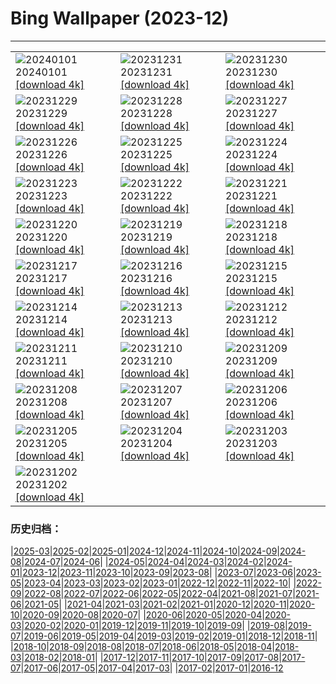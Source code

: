 # Bing Wallpaper (2023-12)
**************

<table><tr><td><img src="https://www.bing.com/th?id=OHR.SleepingFox_FR-FR9573665261_1920x1080.jpg" alt="20240101"> 20240101 <a href="https://www.bing.com/th?id=OHR.SleepingFox_FR-FR9573665261_UHD.jpg">[download 4k]</a></td><td><img src="https://www.bing.com/th?id=OHR.ThailandNewYears_FR-FR9400381287_1920x1080.jpg" alt="20231231"> 20231231 <a href="https://www.bing.com/th?id=OHR.ThailandNewYears_FR-FR9400381287_UHD.jpg">[download 4k]</a></td><td><img src="https://www.bing.com/th?id=OHR.TadamiWinter_FR-FR9156285439_1920x1080.jpg" alt="20231230"> 20231230 <a href="https://www.bing.com/th?id=OHR.TadamiWinter_FR-FR9156285439_UHD.jpg">[download 4k]</a></td></tr><tr><td><img src="https://www.bing.com/th?id=OHR.BlueAmsterdam_FR-FR8523535030_1920x1080.jpg" alt="20231229"> 20231229 <a href="https://www.bing.com/th?id=OHR.BlueAmsterdam_FR-FR8523535030_UHD.jpg">[download 4k]</a></td><td><img src="https://www.bing.com/th?id=OHR.GreenlandHumpback_FR-FR5304393284_1920x1080.jpg" alt="20231228"> 20231228 <a href="https://www.bing.com/th?id=OHR.GreenlandHumpback_FR-FR5304393284_UHD.jpg">[download 4k]</a></td><td><img src="https://www.bing.com/th?id=OHR.KirkjufellAurora_FR-FR5063164774_1920x1080.jpg" alt="20231227"> 20231227 <a href="https://www.bing.com/th?id=OHR.KirkjufellAurora_FR-FR5063164774_UHD.jpg">[download 4k]</a></td></tr><tr><td><img src="https://www.bing.com/th?id=OHR.BoxingDaySunrise_FR-FR4883075706_1920x1080.jpg" alt="20231226"> 20231226 <a href="https://www.bing.com/th?id=OHR.BoxingDaySunrise_FR-FR4883075706_UHD.jpg">[download 4k]</a></td><td><img src="https://www.bing.com/th?id=OHR.CaribouChristmas_FR-FR4671431389_1920x1080.jpg" alt="20231225"> 20231225 <a href="https://www.bing.com/th?id=OHR.CaribouChristmas_FR-FR4671431389_UHD.jpg">[download 4k]</a></td><td><img src="https://www.bing.com/th?id=OHR.EstoniaXmasEve_FR-FR4500138277_1920x1080.jpg" alt="20231224"> 20231224 <a href="https://www.bing.com/th?id=OHR.EstoniaXmasEve_FR-FR4500138277_UHD.jpg">[download 4k]</a></td></tr><tr><td><img src="https://www.bing.com/th?id=OHR.FestivusPenguins_FR-FR4244677283_1920x1080.jpg" alt="20231223"> 20231223 <a href="https://www.bing.com/th?id=OHR.FestivusPenguins_FR-FR4244677283_UHD.jpg">[download 4k]</a></td><td><img src="https://www.bing.com/th?id=OHR.CastleriggStoneCircleUK_FR-FR4020990017_1920x1080.jpg" alt="20231222"> 20231222 <a href="https://www.bing.com/th?id=OHR.CastleriggStoneCircleUK_FR-FR4020990017_UHD.jpg">[download 4k]</a></td><td><img src="https://www.bing.com/th?id=OHR.LjubljanaLights_FR-FR3780217998_1920x1080.jpg" alt="20231221"> 20231221 <a href="https://www.bing.com/th?id=OHR.LjubljanaLights_FR-FR3780217998_UHD.jpg">[download 4k]</a></td></tr><tr><td><img src="https://www.bing.com/th?id=OHR.XmasDesserts_FR-FR3582409300_1920x1080.jpg" alt="20231220"> 20231220 <a href="https://www.bing.com/th?id=OHR.XmasDesserts_FR-FR3582409300_UHD.jpg">[download 4k]</a></td><td><img src="https://www.bing.com/th?id=OHR.WarsawChristmas_FR-FR2276037087_1920x1080.jpg" alt="20231219"> 20231219 <a href="https://www.bing.com/th?id=OHR.WarsawChristmas_FR-FR2276037087_UHD.jpg">[download 4k]</a></td><td><img src="https://www.bing.com/th?id=OHR.Beaufortain_FR-FR7561012950_1920x1080.jpg" alt="20231218"> 20231218 <a href="https://www.bing.com/th?id=OHR.Beaufortain_FR-FR7561012950_UHD.jpg">[download 4k]</a></td></tr><tr><td><img src="https://www.bing.com/th?id=OHR.WinterWaxwings_FR-FR2348728059_1920x1080.jpg" alt="20231217"> 20231217 <a href="https://www.bing.com/th?id=OHR.WinterWaxwings_FR-FR2348728059_UHD.jpg">[download 4k]</a></td><td><img src="https://www.bing.com/th?id=OHR.GrandPlaceXmas_FR-FR1582369462_1920x1080.jpg" alt="20231216"> 20231216 <a href="https://www.bing.com/th?id=OHR.GrandPlaceXmas_FR-FR1582369462_UHD.jpg">[download 4k]</a></td><td><img src="https://www.bing.com/th?id=OHR.SantaPark_FR-FR1277595508_1920x1080.jpg" alt="20231215"> 20231215 <a href="https://www.bing.com/th?id=OHR.SantaPark_FR-FR1277595508_UHD.jpg">[download 4k]</a></td></tr><tr><td><img src="https://www.bing.com/th?id=OHR.BorealOwl_FR-FR1337451334_1920x1080.jpg" alt="20231214"> 20231214 <a href="https://www.bing.com/th?id=OHR.BorealOwl_FR-FR1337451334_UHD.jpg">[download 4k]</a></td><td><img src="https://www.bing.com/th?id=OHR.LofotenRorbu_FR-FR0517651581_1920x1080.jpg" alt="20231213"> 20231213 <a href="https://www.bing.com/th?id=OHR.LofotenRorbu_FR-FR0517651581_UHD.jpg">[download 4k]</a></td><td><img src="https://www.bing.com/th?id=OHR.Poinsettia_FR-FR9360811330_1920x1080.jpg" alt="20231212"> 20231212 <a href="https://www.bing.com/th?id=OHR.Poinsettia_FR-FR9360811330_UHD.jpg">[download 4k]</a></td></tr><tr><td><img src="https://www.bing.com/th?id=OHR.MountainDayChina_FR-FR7601164917_1920x1080.jpg" alt="20231211"> 20231211 <a href="https://www.bing.com/th?id=OHR.MountainDayChina_FR-FR7601164917_UHD.jpg">[download 4k]</a></td><td><img src="https://www.bing.com/th?id=OHR.SaharaDunes_FR-FR6483454056_1920x1080.jpg" alt="20231210"> 20231210 <a href="https://www.bing.com/th?id=OHR.SaharaDunes_FR-FR6483454056_UHD.jpg">[download 4k]</a></td><td><img src="https://www.bing.com/th?id=OHR.JerseyIsland_FR-FR4014866072_1920x1080.jpg" alt="20231209"> 20231209 <a href="https://www.bing.com/th?id=OHR.JerseyIsland_FR-FR4014866072_UHD.jpg">[download 4k]</a></td></tr><tr><td><img src="https://www.bing.com/th?id=OHR.LightFestivalLyon_FR-FR6128178223_1920x1080.jpg" alt="20231208"> 20231208 <a href="https://www.bing.com/th?id=OHR.LightFestivalLyon_FR-FR6128178223_UHD.jpg">[download 4k]</a></td><td><img src="https://www.bing.com/th?id=OHR.GrandCanyonVerdon_FR-FR3724391714_1920x1080.jpg" alt="20231207"> 20231207 <a href="https://www.bing.com/th?id=OHR.GrandCanyonVerdon_FR-FR3724391714_UHD.jpg">[download 4k]</a></td><td><img src="https://www.bing.com/th?id=OHR.CERNCenter_FR-FR3434458144_1920x1080.jpg" alt="20231206"> 20231206 <a href="https://www.bing.com/th?id=OHR.CERNCenter_FR-FR3434458144_UHD.jpg">[download 4k]</a></td></tr><tr><td><img src="https://www.bing.com/th?id=OHR.AlpsCastles_FR-FR2910854727_1920x1080.jpg" alt="20231205"> 20231205 <a href="https://www.bing.com/th?id=OHR.AlpsCastles_FR-FR2910854727_UHD.jpg">[download 4k]</a></td><td><img src="https://www.bing.com/th?id=OHR.CheetahDay_FR-FR9981866703_1920x1080.jpg" alt="20231204"> 20231204 <a href="https://www.bing.com/th?id=OHR.CheetahDay_FR-FR9981866703_UHD.jpg">[download 4k]</a></td><td><img src="https://www.bing.com/th?id=OHR.VermilionCliffs_FR-FR2444985797_1920x1080.jpg" alt="20231203"> 20231203 <a href="https://www.bing.com/th?id=OHR.VermilionCliffs_FR-FR2444985797_UHD.jpg">[download 4k]</a></td></tr><tr><td><img src="https://www.bing.com/th?id=OHR.AngkorPark_FR-FR1945266452_1920x1080.jpg" alt="20231202"> 20231202 <a href="https://www.bing.com/th?id=OHR.AngkorPark_FR-FR1945266452_UHD.jpg">[download 4k]</a></td><td></td><td></td></tr></table>

### 历史归档：

|[2025-03](/../2025-03/2025-03.md)|[2025-02](/../2025-02/2025-02.md)|[2025-01](/../2025-01/2025-01.md)|[2024-12](/../2024-12/2024-12.md)|[2024-11](/../2024-11/2024-11.md)|[2024-10](/../2024-10/2024-10.md)|[2024-09](/../2024-09/2024-09.md)|[2024-08](/../2024-08/2024-08.md)|[2024-07](/../2024-07/2024-07.md)|[2024-06](/../2024-06/2024-06.md)|
|[2024-05](/../2024-05/2024-05.md)|[2024-04](/../2024-04/2024-04.md)|[2024-03](/../2024-03/2024-03.md)|[2024-02](/../2024-02/2024-02.md)|[2024-01](/../2024-01/2024-01.md)|[2023-12](/2023-12.md)|[2023-11](/../2023-11/2023-11.md)|[2023-10](/../2023-10/2023-10.md)|[2023-09](/../2023-09/2023-09.md)|[2023-08](/../2023-08/2023-08.md)|
|[2023-07](/../2023-07/2023-07.md)|[2023-06](/../2023-06/2023-06.md)|[2023-05](/../2023-05/2023-05.md)|[2023-04](/../2023-04/2023-04.md)|[2023-03](/../2023-03/2023-03.md)|[2023-02](/../2023-02/2023-02.md)|[2023-01](/../2023-01/2023-01.md)|[2022-12](/../2022-12/2022-12.md)|[2022-11](/../2022-11/2022-11.md)|[2022-10](/../2022-10/2022-10.md)|
|[2022-09](/../2022-09/2022-09.md)|[2022-08](/../2022-08/2022-08.md)|[2022-07](/../2022-07/2022-07.md)|[2022-06](/../2022-06/2022-06.md)|[2022-05](/../2022-05/2022-05.md)|[2022-04](/../2022-04/2022-04.md)|[2021-08](/../2021-08/2021-08.md)|[2021-07](/../2021-07/2021-07.md)|[2021-06](/../2021-06/2021-06.md)|[2021-05](/../2021-05/2021-05.md)|
|[2021-04](/../2021-04/2021-04.md)|[2021-03](/../2021-03/2021-03.md)|[2021-02](/../2021-02/2021-02.md)|[2021-01](/../2021-01/2021-01.md)|[2020-12](/../2020-12/2020-12.md)|[2020-11](/../2020-11/2020-11.md)|[2020-10](/../2020-10/2020-10.md)|[2020-09](/../2020-09/2020-09.md)|[2020-08](/../2020-08/2020-08.md)|[2020-07](/../2020-07/2020-07.md)|
|[2020-06](/../2020-06/2020-06.md)|[2020-05](/../2020-05/2020-05.md)|[2020-04](/../2020-04/2020-04.md)|[2020-03](/../2020-03/2020-03.md)|[2020-02](/../2020-02/2020-02.md)|[2020-01](/../2020-01/2020-01.md)|[2019-12](/../2019-12/2019-12.md)|[2019-11](/../2019-11/2019-11.md)|[2019-10](/../2019-10/2019-10.md)|[2019-09](/../2019-09/2019-09.md)|
|[2019-08](/../2019-08/2019-08.md)|[2019-07](/../2019-07/2019-07.md)|[2019-06](/../2019-06/2019-06.md)|[2019-05](/../2019-05/2019-05.md)|[2019-04](/../2019-04/2019-04.md)|[2019-03](/../2019-03/2019-03.md)|[2019-02](/../2019-02/2019-02.md)|[2019-01](/../2019-01/2019-01.md)|[2018-12](/../2018-12/2018-12.md)|[2018-11](/../2018-11/2018-11.md)|
|[2018-10](/../2018-10/2018-10.md)|[2018-09](/../2018-09/2018-09.md)|[2018-08](/../2018-08/2018-08.md)|[2018-07](/../2018-07/2018-07.md)|[2018-06](/../2018-06/2018-06.md)|[2018-05](/../2018-05/2018-05.md)|[2018-04](/../2018-04/2018-04.md)|[2018-03](/../2018-03/2018-03.md)|[2018-02](/../2018-02/2018-02.md)|[2018-01](/../2018-01/2018-01.md)|
|[2017-12](/../2017-12/2017-12.md)|[2017-11](/../2017-11/2017-11.md)|[2017-10](/../2017-10/2017-10.md)|[2017-09](/../2017-09/2017-09.md)|[2017-08](/../2017-08/2017-08.md)|[2017-07](/../2017-07/2017-07.md)|[2017-06](/../2017-06/2017-06.md)|[2017-05](/../2017-05/2017-05.md)|[2017-04](/../2017-04/2017-04.md)|[2017-03](/../2017-03/2017-03.md)|
|[2017-02](/../2017-02/2017-02.md)|[2017-01](/../2017-01/2017-01.md)|[2016-12](/../2016-12/2016-12.md)
